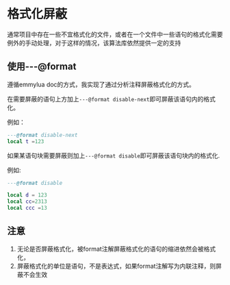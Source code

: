 # 格式化屏蔽

通常项目中存在一些不宜格式化的文件，或者在一个文件中一些语句的格式化需要例外的手动处理，对于这样的情况，该算法库依然提供一定的支持

## 使用---@format

遵循emmylua doc的方式，我实现了通过分析注释屏蔽格式化的方式。

在需要屏蔽的语句上方加上`---@format disable-next`即可屏蔽该语句内的格式化。

例如：
```lua
---@format disable-next
local t =123

```

如果某语句块需要屏蔽则加上`---@format disable`即可屏蔽该语句块内的格式化.

例如:
```lua
---@format disable

local d = 123
local cc=2313
local ccc =13

```

## 注意

1. 无论是否屏蔽格式化，被format注解屏蔽格式化的语句的缩进依然会被格式化，
2. 屏蔽格式化的单位是语句，不是表达式，如果format注解写为内联注释，则屏蔽不会生效

